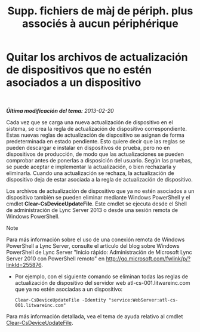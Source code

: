 ﻿---
title: "Supp. fichiers de màj de périph. plus associés à aucun périphérique"
TOCTitle: "Supp. fichiers de màj de périph. plus associés à aucun périphérique"
ms:assetid: ecebbf73-b456-4990-a91d-308b84d39404
ms:mtpsurl: https://technet.microsoft.com/es-es/library/JJ994084(v=OCS.15)
ms:contentKeyID: 52061959
ms.date: 01/07/2017
mtps_version: v=OCS.15
ms.translationtype: HT
---

# Quitar los archivos de actualización de dispositivos que no estén asociados a un dispositivo

 

_**Última modificación del tema:** 2013-02-20_

Cada vez que se carga una nueva actualización de dispositivo en el sistema, se crea la regla de actualización de dispositivo correspondiente. Estas nuevas reglas de actualización de dispositivo se asignan de forma predeterminada en estado pendiente. Esto quiere decir que las reglas se pueden descargar e instalar en dispositivos de prueba, pero no en dispositivos de producción, de modo que las actualizaciones se pueden comprobar antes de ponerlas a disposición del usuario. Según las pruebas, se puede aceptar e implementar la actualización, o bien rechazarla y eliminarla. Cuando una actualización se rechaza, la actualización de dispositivo deja de estar asociada a la regla de actualización de dispositivo.


Los archivos de actualización de dispositivo que ya no estén asociados a un dispositivo también se pueden eliminar mediante Windows PowerShell y el cmdlet **Clear-CsDeviceUpdateFile**. Este cmdlet se ejecuta desde el Shell de administración de Lync Server 2013 o desde una sesión remota de Windows PowerShell.


> [!NOTE]
> Para más información sobre el uso de una conexión remota de Windows PowerShell a Lync Server, consulte el artículo del blog sobre Windows PowerShell de Lync Server "Inicio rápido: Administración de Microsoft Lync Server 2010 con PowerShell remoto" en <A href="http://go.microsoft.com/fwlink/p/?linkid=255876">http://go.microsoft.com/fwlink/p/?linkId=255876</A>.




  - Por ejemplo, con el siguiente comando se eliminan todas las reglas de actualización de dispositivo del servidor web atl-cs-001.litwareinc.com que ya no estén asociadas a un dispositivo:
    
        Clear-CsDeviceUpdateFile -Identity "service:WebServer:atl-cs-001.litwareinc.com"

Para más información detallada, vea el tema de ayuda relativo al cmdlet [Clear-CsDeviceUpdateFile](https://docs.microsoft.com/en-us/powershell/module/skype/Clear-CsDeviceUpdateFile).


